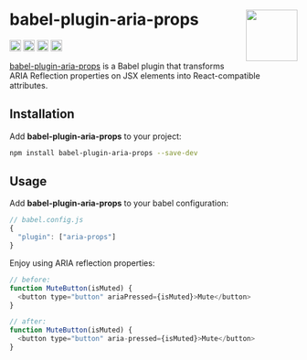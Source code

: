 # babel-plugin-aria-props [<img src="https://avatars.githubusercontent.com/u/52989093" alt="" width="90" height="90" align="right">][toolchain]

[<img alt="npm version" src="https://img.shields.io/npm/v/babel-plugin-aria-props.svg" height="20">](https://www.npmjs.com/package/babel-plugin-aria-props)
[<img alt="build status" src="https://img.shields.io/travis/jsxtools/toolchain/master.svg" height="20">](https://travis-ci.org/jsxtools/toolchain)
[<img alt="issue tracker" src="https://img.shields.io/github/issues/jsxtools/toolchain/babel-plugin-aria-props.svg" height="20">](https://github.com/jsxtools/toolchain/issues?q=is:issue+is:open+label:babel-plugin-aria-props)
[<img alt="pull requests" src="https://img.shields.io/github/issues-pr/jsxtools/toolchain/babel-plugin-aria-props.svg" height="20">](https://github.com/jsxtools/toolchain/pulls?q=is:pr+is:open+label:babel-plugin-aria-props)

[babel-plugin-aria-props] is a Babel plugin that transforms ARIA Reflection properties on JSX elements into React-compatible attributes.

## Installation

Add **babel-plugin-aria-props** to your project:

```sh
npm install babel-plugin-aria-props --save-dev
```

## Usage

Add **babel-plugin-aria-props** to your babel configuration:

```js
// babel.config.js
{
  "plugin": ["aria-props"]
}
```

Enjoy using ARIA reflection properties:

```js
// before:
function MuteButton(isMuted) {
  <button type="button" ariaPressed={isMuted}>Mute</button>
}
```

```js
// after:
function MuteButton(isMuted) {
  <button type="button" aria-pressed={isMuted}>Mute</button>
}
```

[babel-plugin-aria-props]: https://github.com/jsxtools/toolchain/tree/master/packages/babel-plugin-aria-props
[toolchain]: https://github.com/jsxtools/toolchain

[cli-img]: https://img.shields.io/travis/jsxtools/toolchain/master.svg
[cli-url]: https://travis-ci.org/jsxtools/toolchain
[git-img]: https://img.shields.io/github/issues/jsxtools/toolchain/babel-plugin-aria-props.svg
[git-url]: https://github.com/jsxtools/toolchain/issues
[gpr-img]: https://img.shields.io/github/issues-pr/jsxtools/toolchain/babel-plugin-aria-props.svg
[gpr-url]: https://github.com/jsxtools/toolchain/pulls

